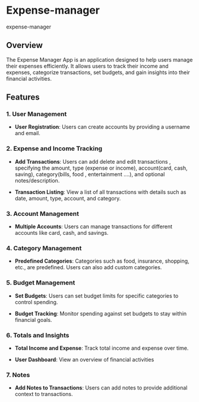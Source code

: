 # Expense-manager
expense-manager
## Overview

The Expense Manager App is an application designed to help users manage their expenses efficiently. It allows users to track their income and expenses, categorize transactions, set budgets, and gain insights into their financial activities.

## Features

### 1. User Management

- **User Registration**: Users can create accounts by providing a username and email.

### 2. Expense and Income Tracking

- **Add Transactions**: Users can add delete and edit transactions , specifying the amount, type (expense or income), account(card, cash, saving), category(bills, food , entertainment ....), and optional notes/description.

- **Transaction Listing**: View a list of all transactions with details such as date, amount, type, account, and category.

### 3. Account Management

- **Multiple Accounts**: Users can manage transactions for different accounts like card, cash, and savings.

### 4. Category Management

- **Predefined Categories**: Categories such as food, insurance, shopping, etc., are predefined. Users can also add custom categories.

### 5. Budget Management

- **Set Budgets**: Users can set budget limits for specific categories to control spending.

- **Budget Tracking**: Monitor spending against set budgets to stay within financial goals.

### 6. Totals and Insights

- **Total Income and Expense**: Track total income and expense over time.

- **User Dashboard**: View an overview of financial activities 

### 7. Notes

- **Add Notes to Transactions**: Users can add notes to provide additional context to transactions.


